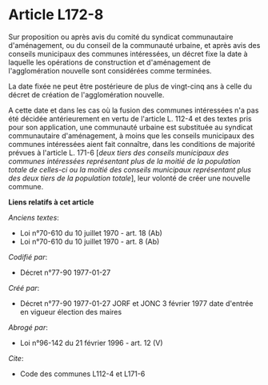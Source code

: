 # Article L172-8

Sur proposition ou après avis du comité du syndicat communautaire d'aménagement, ou du conseil de la communauté urbaine, et
après avis des conseils municipaux des communes intéressées, un décret fixe la date à laquelle les opérations de construction
et d'aménagement de l'agglomération nouvelle sont considérées comme terminées. 

La date fixée ne peut être postérieure de plus de vingt-cinq ans à celle du décret de création de l'agglomération nouvelle. 

A cette date et dans les cas où la fusion des communes intéressées n'a pas été décidée antérieurement en vertu de l'article
L. 112-4 et des textes pris pour son application, une communauté urbaine est substituée au syndicat communautaire
d'aménagement, à moins que les conseils municipaux des communes intéressées aient fait connaître, dans les conditions de
majorité prévues à l'article L. 171-6 [*deux tiers des conseils municipaux des communes intéressées représentant plus de la
moitié de la population totale de celles-ci ou la moitié des conseils municipaux représentant plus des deux tiers de la
population totale*], leur volonté de créer une nouvelle commune.

**Liens relatifs à cet article**

_Anciens textes_:

  - Loi n°70-610 du 10 juillet 1970 - art. 18 (Ab)
  - Loi n°70-610 du 10 juillet 1970 - art. 8 (Ab)

_Codifié par_:

  - Décret n°77-90 1977-01-27

_Créé par_:

  - Décret n°77-90 1977-01-27 JORF et JONC 3 février 1977 date d'entrée en vigueur élection des maires

_Abrogé par_:

  - Loi n°96-142 du 21 février 1996 - art. 12 (V)

_Cite_:

  - Code des communes L112-4 et L171-6
